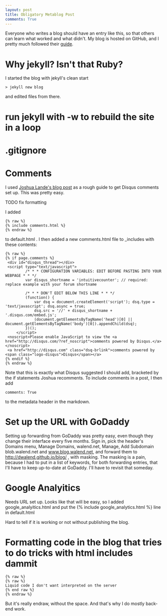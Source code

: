 ```yaml
---
layout: post
title: Obligatory Metablog Post
comments: True
---
```


Everyone who writes a blog should have an entry like this, so that others can learn what worked and what didn't. My blog is hosted on GitHub, and I pretty much followed their [guide](https://pages.github.com/). 

# Why jekyll? Isn't that Ruby? 

I started the blog with jekyll's clean start

    > jekyll new blog
    
and edited files from there.

# run jekyll with -w to rebuild the site in a loop

# .gitignore



# Comments

I used [Joshua Lande's blog post](http://joshualande.com/jekyll-github-pages-poole/) as a rough guide to get Disqus comments set up. This was pretty easy.

TODO fix formatting

I added
 
    {% raw %}
    {% include comments.html %}
    {% endraw %}
    
to default.html . I then added a new comments.html file to _includes with these contents:
 
    {% raw %}
    {% if page.comments %}
     <div id="disqus_thread"></div>
     <script type="text/javascript">
             /* * * CONFIGURATION VARIABLES: EDIT BEFORE PASTING INTO YOUR WEBPAGE * * */
             var disqus_shortname = 'intuitivecounter'; // required: replace example with your forum shortname
     
             /* * * DON'T EDIT BELOW THIS LINE * * */
             (function() {
                 var dsq = document.createElement('script'); dsq.type = 'text/javascript'; dsq.async = true;
                 dsq.src = '//' + disqus_shortname + '.disqus.com/embed.js';
                 (document.getElementsByTagName('head')[0] || document.getElementsByTagName('body')[0]).appendChild(dsq);
             })();
         </script>
     <noscript>Please enable JavaScript to view the <a href="http://disqus.com/?ref_noscript">comments powered by Disqus.</a></noscript>
     <a href="http://disqus.com" class="dsq-brlink">comments powered by <span class="logo-disqus">Disqus</span></a>
    {% endif %}
    {% endraw %}

Note that this is exactly what Disqus suggested I should add, bracketed by the if statements Joshua recomments. To include comments in a post, I then add 

    comments: True
    
to the metadata header in the markdown.

# Set up the URL with GoDaddy

Setting up forwarding from GoDaddy was pretty easy, even though they change their interface every five months. Sign in, pick the header's Domains menu, Manage Domains, walend.net, Manage, Add Subdomain blob.walend.net and www.blog.walend.net, and forward them to http://dwalend.github.io/blog/ , with masking. The masking is a pain, because I had to put in a list of keywords, for both forwarding entries, that I'll have to keep up-to-date at GoDaddy. I'll have to revisit that someday. 


# Google Analyitics

Needs URL set up. Looks like that will be easy, so I added google_analyitics.html and put the   {% include google_analytics.html %} line in default.html

Hard to tell if it is working or not without publishing the blog.

# Formatting code in the blog that tries to do tricks with html includes dammit


    {% raw %}
    {% raw %}
    Liquid code I don't want interpreted on the server
    {% end raw %}
    {% endraw %}

But it's really endraw, without the space. And that's why I do mostly back-end work.
